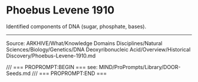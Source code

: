 # Phoebus Levene 1910

Identified components of DNA (sugar, phosphate, bases).

---
Source: ARKHIVE/What/Knowledge Domains Disciplines/Natural Sciences/Biology/Genetics/DNA Deoxyribonucleic Acid/Overview/Historical Discovery/Phoebus-Levene-1910.md

/// === PROPROMPT:BEGIN ===
see: MIND/ProPrompts/Library/DOOR-Seeds.md
/// === PROPROMPT:END ===
